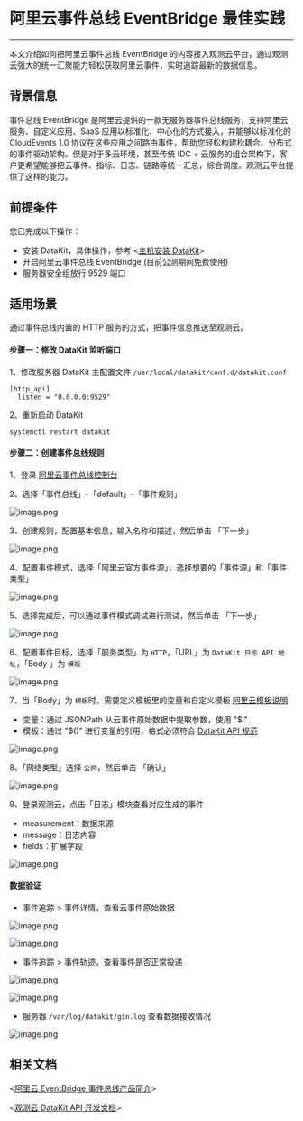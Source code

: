 # 阿里云事件总线 EventBridge 最佳实践

---

本文介绍如何把阿里云事件总线 EventBridge 的内容接入观测云平台，通过观测云强大的统一汇聚能力轻松获取阿里云事件，实时追踪最新的数据信息。



## 背景信息 

事件总线 EventBridge 是阿里云提供的一款无服务器事件总线服务，支持阿里云服务、自定义应用、SaaS 应用以标准化、中心化的方式接入，并能够以标准化的 CloudEvents 1.0 协议在这些应用之间路由事件，帮助您轻松构建松耦合、分布式的事件驱动架构。但是对于多云环境，甚至传统 IDC + 云服务的组合架构下，客户更希望能够把云事件、指标、日志、链路等统一汇总，综合调度。观测云平台提供了这样的能力。



## 前提条件

您已完成以下操作：

- 安装 DataKit，具体操作，参考 <[主机安装 DataKit](../../datakit/datakit-install.md)>
- 开启阿里云事件总线 EventBridge (目前公测期间免费使用)
- 服务器安全组放行 9529 端口



## 适用场景

通过事件总线内置的 HTTP 服务的方式，把事件信息推送至观测云。

#### 步骤一：修改 DataKit 监听端口

1、修改服务器 DataKit 主配置文件 `/usr/local/datakit/conf.d/datakit.conf`

```shell
[http_api]
  listen = "0.0.0.0:9529"
```

2、重新启动 DataKit
```shell
systemctl restart datakit
```
#### 步骤二：创建事件总线规则

1、登录 [阿里云事件总线控制台](https://eventbridge.console.aliyun.com/overview)

2、选择「事件总线」-「default」-「事件规则」

![image.png](../images/aliyun-eventbridge-1.png)

3、创建规则，配置基本信息，输入名称和描述，然后单击 「下一步」

![image.png](../images/aliyun-eventbridge-2.png)

4、配置事件模式，选择「阿里云官方事件源」，选择想要的「事件源」和「事件类型」

![image.png](../images/aliyun-eventbridge-3.png)

5、选择完成后，可以通过事件模式调试进行测试，然后单击 「下一步」

![image.png](../images/aliyun-eventbridge-4.png)

6、配置事件目标，选择「服务类型」为 `HTTP`，「URL」为 `DataKit 日志 API 地址`，「Body 」为 `模板`

![image.png](../images/aliyun-eventbridge-5.png)

7、当「Body」为 `模板`时，需要定义模板里的变量和自定义模板 [阿里云模板说明](https://help.aliyun.com/document_detail/181429.html#section-tdd-mia-lol)

- 变量：通过 JSONPath 从云事件原始数据中提取参数，使用 "$." 
- 模板：通过 "$()" 进行变量的引用，格式必须符合 [DataKit API 规范](../../datakit/apis.md#api-logging-example)

![image.png](../images/aliyun-eventbridge-6.png)

8、「网络类型」选择 `公网`，然后单击 「确认」

![image.png](../images/aliyun-eventbridge-7.png)

9、登录观测云，点击「日志」模块查看对应生成的事件

- measurement：数据来源
- message：日志内容
- fields：扩展字段

![image.png](../images/aliyun-eventbridge-8.png)

#### 数据验证

- 事件追踪 > 事件详情，查看云事件原始数据

![image.png](../images/aliyun-eventbridge-9.png)

![image.png](../images/aliyun-eventbridge-10.png)

- 事件追踪 > 事件轨迹，查看事件是否正常投递

![image.png](../images/aliyun-eventbridge-11.png)

![image.png](../images/aliyun-eventbridge-12.png)

- 服务器 `/var/log/datakit/gin.log` 查看数据接收情况

![image.png](../images/aliyun-eventbridge-13.png)

## 相关文档

<[阿里云 EventBridge 事件总线产品简介](https://help.aliyun.com/document_detail/163239.html)>

<[观测云 DataKit API 开发文档](../../datakit/apis.md)>